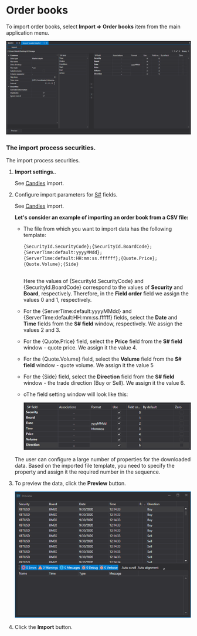 # Order books

To import order books, select **Import \=\> Order books** item from the main application menu.

![hydra import depths](../images/hydra_import_depths.png)

### The import process securities.

The import process securities.

1. **Import settings.**.

   See [Candles](HydraImportCandles.md) import.
2. Configure import parameters for [S\#](StockSharpAbout.md) fields.

   See [Candles](HydraImportCandles.md) import.

   **Let's consider an example of importing an order book from a CSV file:**
   - The file from which you want to import data has the following template:

     ```none
     {SecurityId.SecurityCode};{SecurityId.BoardCode};{ServerTime:default:yyyyMMdd};{ServerTime:default:HH:mm:ss.ffffff};{Quote.Price};{Quote.Volume};{Side}
     	  				
     ```

     Here the values of {SecurityId.SecurityCode} and {SecurityId.BoardCode} correspond to the values of **Security** and **Board**, respectively. Therefore, in the **Field order** field we assign the values 0 and 1, respectively.
   - For the {ServerTime:default:yyyyMMdd} and {ServerTime:default:HH:mm:ss.ffffff} fields, select the **Date** and **Time** fields from the **S\# field** window, respectively. We assign the values 2 and 3.
   - For the {Quote.Price} field, select the **Price** field from the **S\# field** window \- quote price. We assign it the value 4.
   - For the {Quote.Volume} field, select the **Volume** field from the **S\# field** window \- quote volume. We assign it the value 5
   - For the {Side} field, select the **Direction** field from the **S\# field** window \- the trade direction (Buy or Sell). We assign it the value 6.
   - oThe field setting window will look like this:

     ![hydra import prop depth](../images/hydra_import_prop_depth.png)

   The user can configure a large number of properties for the downloaded data. Based on the imported file template, you need to specify the property and assign it the required number in the sequence. 
3. To preview the data, click the **Preview** button.

   ![hydra import preview depth](../images/hydra_import_preview_depth.png)
4. Click the **Import** button.
